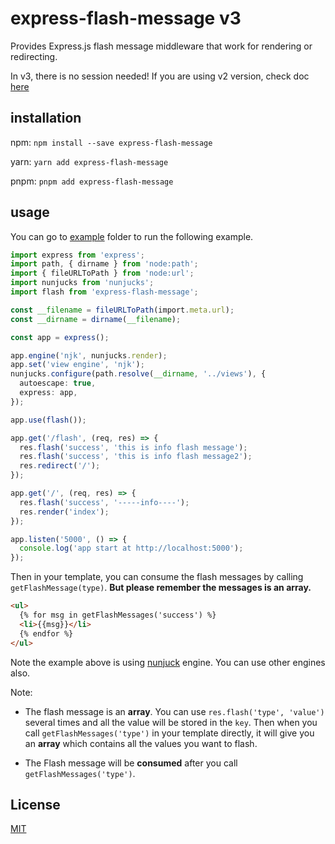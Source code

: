 # express-flash-message v3

Provides Express.js flash message middleware that work for rendering or redirecting.

In v3, there is no session needed! If you are using v2 version, check doc [here](./READMEV2.md)

## installation

npm: `npm install --save express-flash-message`

yarn: `yarn add express-flash-message`

pnpm: `pnpm add express-flash-message`

## usage

You can go to [example](./examples) folder to run the following example.

```ts
import express from 'express';
import path, { dirname } from 'node:path';
import { fileURLToPath } from 'node:url';
import nunjucks from 'nunjucks';
import flash from 'express-flash-message';

const __filename = fileURLToPath(import.meta.url);
const __dirname = dirname(__filename);

const app = express();

app.engine('njk', nunjucks.render);
app.set('view engine', 'njk');
nunjucks.configure(path.resolve(__dirname, '../views'), {
  autoescape: true,
  express: app,
});

app.use(flash());

app.get('/flash', (req, res) => {
  res.flash('success', 'this is info flash message');
  res.flash('success', 'this is info flash message2');
  res.redirect('/');
});

app.get('/', (req, res) => {
  res.flash('success', '-----info----');
  res.render('index');
});

app.listen('5000', () => {
  console.log('app start at http://localhost:5000');
});
```

Then in your template, you can consume the flash messages by calling `getFlashMessage(type)`. **But please remember the messages is an array.**

```html
<ul>
  {% for msg in getFlashMessages('success') %}
  <li>{{msg}}</li>
  {% endfor %}
</ul>
```

Note the example above is using [nunjuck](https://mozilla.github.io/nunjucks/) engine. You can use other engines also.

Note:

- The flash message is an **array**. You can use `res.flash('type', 'value')` several times and all the value will be stored in the `key`. Then when you call `getFlashMessages('type')` in your template directly, it will give you an **array** which contains all the values you want to flash.

- The Flash message will be **consumed** after you call `getFlashMessages('type')`.

## License

[MIT](./LICENSE)

